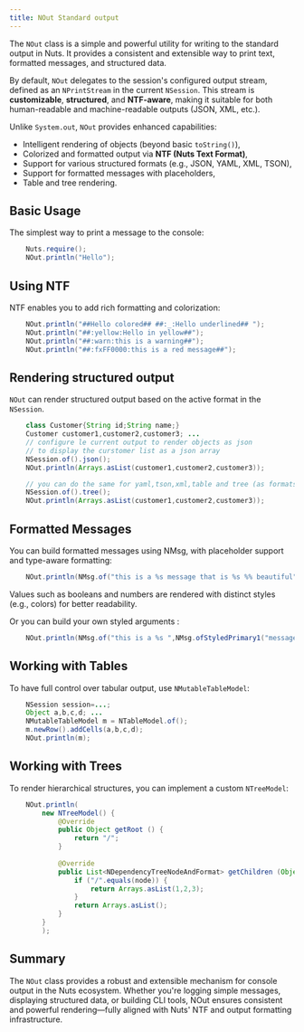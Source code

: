 ```yaml
---
title: NOut Standard output
---
```



The `NOut` class is a simple and powerful utility for writing to the standard output in Nuts. It provides a consistent and extensible way to print text, formatted messages, and structured data.

By default, `NOut` delegates to the session's configured output stream, defined as an `NPrintStream` in the current `NSession`. This stream is **customizable**, **structured**, and **NTF-aware**, making it suitable for both human-readable and machine-readable outputs (JSON, XML, etc.).

Unlike `System.out`, `NOut` provides enhanced capabilities:
- Intelligent rendering of objects (beyond basic `toString()`),
- Colorized and formatted output via **NTF (Nuts Text Format)**,
- Support for various structured formats (e.g., JSON, YAML, XML, TSON),
- Support for formatted messages with placeholders,
- Table and tree rendering.

## Basic Usage

The simplest way to print a message to the console:

```java
    Nuts.require();
    NOut.println("Hello");
```

## Using NTF
NTF enables you to add rich formatting and colorization:

```java
    NOut.println("##Hello colored## ##:_:Hello underlined## ");
    NOut.println("##:yellow:Hello in yellow##");
    NOut.println("##:warn:this is a warning##");
    NOut.println("##:fxFF0000:this is a red message##");
```

## Rendering structured output
`NOut` can render structured output based on the active format in the `NSession`.

```java
    class Customer{String id;String name;}
    Customer customer1,customer2,customer3; ...
    // configure le current output to render objects as json
    // to display the curstomer list as a json array
    NSession.of().json();
    NOut.println(Arrays.asList(customer1,customer2,customer3));

    // you can do the same for yaml,tson,xml,table and tree (as formats)
    NSession.of().tree();
    NOut.println(Arrays.asList(customer1,customer2,customer3));
```

## Formatted Messages
You can build formatted messages using NMsg, with placeholder support and type-aware formatting:

```java
    NOut.println(NMsg.of("this is a %s message that is %s %% beautiful",true,100));
```

Values such as booleans and numbers are rendered with distinct styles (e.g., colors) for better readability.

Or you can build your own styled arguments :

```java
    NOut.println(NMsg.of("this is a %s ",NMsg.ofStyledPrimary1("message")));
```


## Working with Tables
To have full control over tabular output, use `NMutableTableModel`:

```java
    NSession session=...;
    Object a,b,c,d; ...
    NMutableTableModel m = NTableModel.of();
    m.newRow().addCells(a,b,c,d);
    NOut.println(m);
```

## Working with Trees
To render hierarchical structures, you can implement a custom `NTreeModel`:

```java
    NOut.println(
        new NTreeModel() {
            @Override
            public Object getRoot () {
                return "/";
            }
        
            @Override
            public List<NDependencyTreeNodeAndFormat> getChildren (Object node){
                if ("/".equals(node)) {
                    return Arrays.asList(1,2,3);
                }
                return Arrays.asList();
            }
        }
        );
```

## Summary
The `NOut` class provides a robust and extensible mechanism for console output in the Nuts ecosystem. Whether you're logging simple messages, displaying structured data, or building CLI tools, NOut ensures consistent and powerful rendering—fully aligned with Nuts' NTF and output formatting infrastructure.
